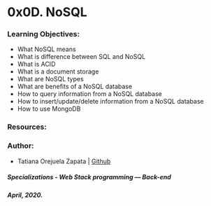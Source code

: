 # 0x0D. NoSQL

### Learning Objectives:
* What NoSQL means
* What is difference between SQL and NoSQL
* What is ACID
* What is a document storage
* What are NoSQL types
* What are benefits of a NoSQL database
* How to query information from a NoSQL database
* How to insert/update/delete information from a NoSQL database
* How to use MongoDB

### Resources:

### Author:
* Tatiana Orejuela Zapata | [Github](https://github.com/tatsOre)

##### Specializations - Web Stack programming ― Back-end
##### April, 2020.
